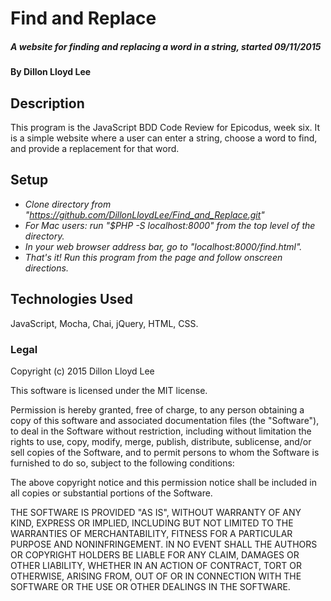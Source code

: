 # Find and Replace

##### A website for finding and replacing a word in a string, started 09/11/2015


#### By Dillon Lloyd Lee


## Description

This program is the JavaScript BDD Code Review for Epicodus, week six.  It is a simple website where a user can enter a string, choose a word to find, and provide a replacement for that word.

## Setup

* _Clone directory from "https://github.com/DillonLloydLee/Find_and_Replace.git"_
* _For Mac users: run "$PHP -S localhost:8000" from the top level of the directory._
* _In your web browser address bar, go to "localhost:8000/find.html"._
* _That's it!  Run this program from the page and follow onscreen directions._

## Technologies Used

JavaScript, Mocha, Chai, jQuery, HTML, CSS.


### Legal


Copyright (c) 2015 Dillon Lloyd Lee

This software is licensed under the MIT license.

Permission is hereby granted, free of charge, to any person obtaining a copy of this software and associated documentation files (the "Software"), to deal in the Software without restriction, including without limitation the rights to use, copy, modify, merge, publish, distribute, sublicense, and/or sell
copies of the Software, and to permit persons to whom the Software is furnished to do so, subject to the following conditions:

The above copyright notice and this permission notice shall be included in all copies or substantial portions of the Software.

THE SOFTWARE IS PROVIDED "AS IS", WITHOUT WARRANTY OF ANY KIND, EXPRESS OR IMPLIED, INCLUDING BUT NOT LIMITED TO THE WARRANTIES OF MERCHANTABILITY,
FITNESS FOR A PARTICULAR PURPOSE AND NONINFRINGEMENT. IN NO EVENT SHALL THE AUTHORS OR COPYRIGHT HOLDERS BE LIABLE FOR ANY CLAIM, DAMAGES OR OTHER
LIABILITY, WHETHER IN AN ACTION OF CONTRACT, TORT OR OTHERWISE, ARISING FROM, OUT OF OR IN CONNECTION WITH THE SOFTWARE OR THE USE OR OTHER DEALINGS IN
THE SOFTWARE.

